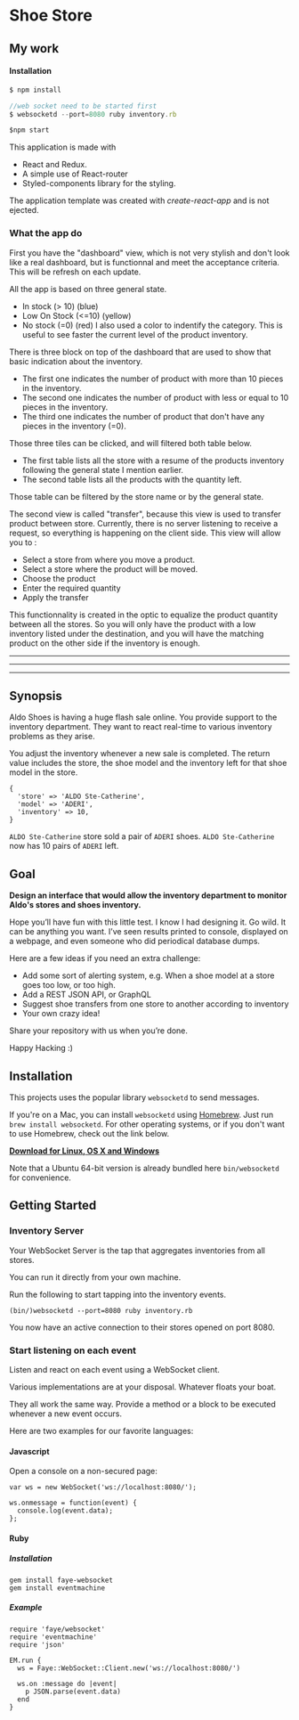 # Shoe Store

## My work

#### Installation

```js
$ npm install

//web socket need to be started first
$ websocketd --port=8080 ruby inventory.rb

$npm start
```

This application is made with 
- React and Redux.
- A simple use of React-router
- Styled-components library for the styling.

The application template was created with *create-react-app* and is not ejected.

### What the app do

First you have the "dashboard" view, which is not very stylish and don't look like a real dashboard, but is functionnal and meet the acceptance criteria. This will be refresh on each update. 

All the app is based on three general state. 
- In stock (> 10) (blue)
- Low On Stock (<=10) (yellow)
- No stock (=0) (red)
I also used a color to indentify the category. This is useful to see faster the current level of the product inventory.

There is three block on top of the dashboard that are used to show that basic indication about the inventory. 
- The first one indicates the number of product with more than 10 pieces in the inventory.
- The second one indicates the number of product with less or equal to 10 pieces in the inventory.
- The third one indicates the number of product that don't have any pieces in the inventory (=0).

Those three tiles can be clicked, and will filtered both table below.

- The first table lists all the store with a resume of the products inventory following the general state I mention earlier.
- The second table lists all the products with the quantity left. 

Those table can be filtered by the store name or by the general state.

The second view is called "transfer", because this view is used to transfer product between store.
Currently, there is no server listening to receive a request, so everything is happening on the client side.
This view will allow you to : 
- Select a store from where you move a product.
- Select a store where the product will be moved.
- Choose the product
- Enter the required quantity
- Apply the transfer

This functionnality is created in the optic to equalize the product quantity between all the stores.
So you will only have the product with a low inventory listed under the destination, and you will have the matching product on the other side if the inventory is enough.


------------------------
------------------------
------------------------



## Synopsis

Aldo Shoes is having a huge flash sale online. You provide support to the inventory department. They want to react real-time to various inventory problems as they arise.

You adjust the inventory whenever a new sale is completed. The return value includes the store, the shoe model and the inventory left for that shoe model in the store.

```
{
  'store' => 'ALDO Ste-Catherine',
  'model' => 'ADERI',
  'inventory' => 10,
}
```

`ALDO Ste-Catherine` store sold a pair of `ADERI` shoes. `ALDO Ste-Catherine` now has 10 pairs of `ADERI` left.

## Goal

**Design an interface that would allow the inventory department to monitor Aldo's stores and shoes inventory.**

Hope you’ll have fun with this little test. I know I had designing it.
Go wild. It can be anything you want. I’ve seen results printed to console, displayed on a webpage, and even someone who did periodical database dumps.

Here are a few ideas if you need an extra challenge:

- Add some sort of alerting system, e.g. When a shoe model at a store goes too low, or too high.
- Add a REST JSON API, or GraphQL
- Suggest shoe transfers from one store to another according to inventory
- Your own crazy idea!

Share your repository with us when you’re done.

Happy Hacking :)

## Installation

This projects uses the popular library `websocketd` to send messages.

If you're on a Mac, you can install `websocketd` using [Homebrew](http://brew.sh/). Just run `brew install websocketd`. For other operating systems, or if you don't want to use Homebrew, check out the link below.

**[Download for Linux, OS X and Windows](https://github.com/joewalnes/websocketd/wiki/Download-and-install)**

Note that a Ubuntu 64-bit version is already bundled here `bin/websocketd` for convenience.

## Getting Started

### Inventory Server

Your WebSocket Server is the tap that aggregates inventories from all stores.

You can run it directly from your own machine.

Run the following to start tapping into the inventory events.

```
(bin/)websocketd --port=8080 ruby inventory.rb
```

You now have an active connection to their stores opened on port 8080.

### Start listening on each event

Listen and react on each event using a WebSocket client.

Various implementations are at your disposal. Whatever floats your boat.

They all work the same way. Provide a method or a block to be executed whenever a new event occurs.

Here are two examples for our favorite languages:

#### Javascript

Open a console on a non-secured page:

```
var ws = new WebSocket('ws://localhost:8080/');

ws.onmessage = function(event) {
  console.log(event.data);
};
```

#### Ruby

##### Installation

```
gem install faye-websocket
gem install eventmachine
```

##### Example

```
require 'faye/websocket'
require 'eventmachine'
require 'json'

EM.run {
  ws = Faye::WebSocket::Client.new('ws://localhost:8080/')

  ws.on :message do |event|
    p JSON.parse(event.data)
  end
}
```
